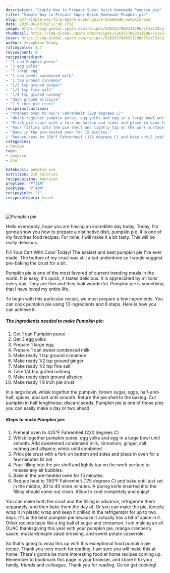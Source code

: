```yaml
---
description: "Simple Way to Prepare Super Quick Homemade Pumpkin pie"
title: "Simple Way to Prepare Super Quick Homemade Pumpkin pie"
slug: 637-simple-way-to-prepare-super-quick-homemade-pumpkin-pie
date: 2020-06-05T08:11:00.779Z
image: https://img-global.cpcdn.com/recipes/5263557888311296/751x532cq70/pumpkin-pie-recipe-main-photo.jpg
thumbnail: https://img-global.cpcdn.com/recipes/5263557888311296/751x532cq70/pumpkin-pie-recipe-main-photo.jpg
cover: https://img-global.cpcdn.com/recipes/5263557888311296/751x532cq70/pumpkin-pie-recipe-main-photo.jpg
author: Josephine Brady
ratingvalue: 3.7
reviewcount: 8
recipeingredient:
- "1 can Pumpkin puree"
- "3 egg yolks"
- "1 large egg"
- "1 can sweet condensed milk"
- "1 tsp ground cinnamon"
- "1/2 tsp ground ginger"
- "1/2 tsp fine salt"
- "1/4 tsp grated nutmeg"
- "dash ground allspice"
- "1 9 inch pie crust"
recipeinstructions:
- "Preheat oven to 425°F Fahrenheit (220 degrees C)"
- "Whisk together pumpkin puree, egg yolks and egg in a large bowl until smooth. Add sweetened condensed milk, cinnamon, ginger, salt, nutmeg and allspice; whisk until combined"
- "Prick pie crust with a fork on bottom and sides and place in oven for a few minutes till hot"
- "Pour filling into the pie shell and lightly tap on the work surface to release any air bubbles."
- "Bake in the pre-heated oven for 15 minutes."
- "Reduce heat to 350°F Fahrenheit (175 degrees C) and bake until just set in the middle, 30 to 40 more minutes. A paring knife inserted into the filling should come out clean. Allow to cool completely and enjoy!"
categories:
- Recipe
tags:
- pumpkin
- pie

katakunci: pumpkin pie 
nutrition: 219 calories
recipecuisine: American
preptime: "PT11M"
cooktime: "PT49M"
recipeyield: "1"
recipecategory: Lunch

---
```



![Pumpkin pie](https://img-global.cpcdn.com/recipes/5263557888311296/751x532cq70/pumpkin-pie-recipe-main-photo.jpg)

Hello everybody, hope you are having an incredible day today. Today, I'm gonna show you how to prepare a distinctive dish, pumpkin pie. It is one of my favorites food recipes. For mine, I will make it a bit tasty. This will be really delicious.

Fill Your Cart With Color Today! The easiest and best pumpkin pie I&#39;ve ever made. The bottom of my crust was still a tad underdone so I would suggest pre-baking the crust for a bit.

Pumpkin pie is one of the most favored of current trending meals in the world. It is easy, it's quick, it tastes delicious. It is appreciated by millions every day. They are fine and they look wonderful. Pumpkin pie is something that I have loved my entire life.


To begin with this particular recipe, we must prepare a few ingredients. You can cook pumpkin pie using 10 ingredients and 6 steps. Here is how you can achieve it.

<!--inarticleads1-->

##### The ingredients needed to make Pumpkin pie:

1. Get 1 can Pumpkin puree
1. Get 3 egg yolks
1. Prepare 1 large egg
1. Prepare 1 can sweet condensed milk
1. Make ready 1 tsp ground cinnamon
1. Make ready 1/2 tsp ground ginger
1. Make ready 1/2 tsp fine salt
1. Take 1/4 tsp grated nutmeg
1. Make ready dash ground allspice
1. Make ready 1 9 inch pie crust


In a large bowl, whisk together the pumpkin, brown sugar, eggs, half-and-half, spices, and salt until smooth. Return the pie shell to the baking. Cut pumpkin in half lengthwise; discard seeds. Pumpkin pie is one of those pies you can easily make a day or two ahead. 

<!--inarticleads2-->

##### Steps to make Pumpkin pie:

1. Preheat oven to 425°F Fahrenheit (220 degrees C)
1. Whisk together pumpkin puree, egg yolks and egg in a large bowl until smooth. Add sweetened condensed milk, cinnamon, ginger, salt, nutmeg and allspice; whisk until combined
1. Prick pie crust with a fork on bottom and sides and place in oven for a few minutes till hot
1. Pour filling into the pie shell and lightly tap on the work surface to release any air bubbles.
1. Bake in the pre-heated oven for 15 minutes.
1. Reduce heat to 350°F Fahrenheit (175 degrees C) and bake until just set in the middle, 30 to 40 more minutes. A paring knife inserted into the filling should come out clean. Allow to cool completely and enjoy!


You can make both the crust and the filling in advance, refrigerate them separately, and then bake them the day of. Or you can make the pie, loosely wrap it in plastic wrap and keep it chilled in the refrigerator for up to two days. It&#39;s is the best pumpkin pie because it actually has a bit of spice in it. Other recipes taste like a big ball of sugar and cinnamon. I am making an all OUAC thanksgiving this year with your pumpkin pie, orange cranberry sauce, mustard/maple salad dressing, and sweet potato casserole. 

So that's going to wrap this up with this exceptional food pumpkin pie recipe. Thank you very much for reading. I am sure you will make this at home. There's gonna be more interesting food at home recipes coming up. Remember to bookmark this page in your browser, and share it to your family, friends and colleague. Thank you for reading. Go on get cooking!
